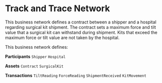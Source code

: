 # Track and Trace Network

This business network defines a contract between a shipper and a hospital regarding surgical kit shipment. The contract sets a maximum force and tilt value that a surgical kit can withstand during shipment. Kits that exceed the maximum force or tilt value are not taken by the hospital. 

This business network defines:

**Participants**
`Shipper` `Hospital`

**Assets**
`Contract` `SurgicalKit`

**Transactions**
`TiltReading` `ForceReading` `ShipmentReceived` `KitMovement`
